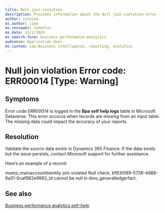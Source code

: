 ```yaml
---
title: Null join violation
description: Provides information about the Null join violation error (error code ERR00014) in Business performance analytics in Microsoft Dynamics 365 Finance.
author: jinniew
ms.author: jiwo
ms.reviewer: twheeloc 
ms.date: 12/2/2024
ms.search.form: business-performance-analytics
audience: Application User
ms.custom: sap:Business intelligence, reporting, analytics
---
```

# Null join violation Error code: ERR00014 [Type: Warning]

## Symptoms

Error code *ERR00014* is logged in the **Bpa self help logs** table in Microsoft Dataverse. This error occorus when records are missing from an input table. The missing data could impact the accuracy of your reports. 

## Resolution

Validate the source data exists in Dynamics 365 Finance. If the data exists but the issue persists, contact Microsoft support for further assistance.

Here’s an example of a record:

mserp_mainaccountbientity join violated Null check. bf830f89-5736-4988-9a31-0caf982e9962_Id cannot be null in dmo_generalledgerfact.

## See also

[Business performance analytics self-help](business-performance-analytics-self-help-overview.md)
